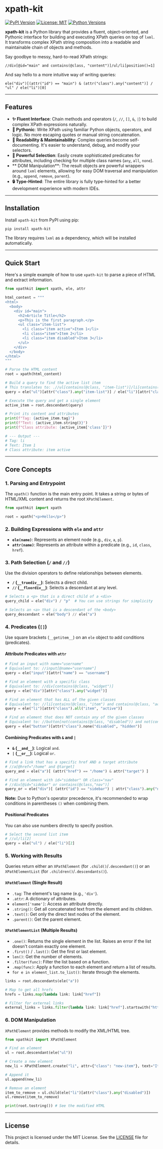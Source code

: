 # xpath-kit

[![PyPI Version](https://img.shields.io/pypi/v/xpath-kit.svg)](https://pypi.org/project/xpath-kit/)
[![License: MIT](https://img.shields.io/badge/License-MIT-yellow.svg)](https://opensource.org/licenses/MIT)
[![Python Versions](https://img.shields.io/pypi/pyversions/xpath-kit.svg)](https://pypi.org/project/xpath-kit/)

**xpath-kit** is a Python library that provides a fluent, object-oriented, and Pythonic interface for building and executing XPath queries on top of `lxml`. It transforms complex XPath string composition into a readable and maintainable chain of objects and methods.

Say goodbye to messy, hard-to-read XPath strings:

`//div[@id="main" and contains(@class, "content")]/ul/li[position()=1]`

And say hello to a more intuitive way of writing queries:

`ele("div")[(attr("id") == "main") & (attr("class").any("content")] / "ul" / ele("li")[0]`

---

## Features

-   **✨ Fluent Interface**: Chain methods and operators (`/`, `//`, `[]`, `&`, `|`) to build complex XPath expressions naturally.
-   **🐍 Pythonic**: Write XPath using familiar Python objects, operators, and logic. No more escaping quotes or manual string concatenation.
-   **📖 Readability & Maintainability**: Complex queries become self-documenting. It's easier to understand, debug, and modify your selectors.
-   **💪 Powerful Selection**: Easily create sophisticated predicates for attributes, including checking for multiple class names (`any`, `all`, `none`).
-   ** DOM Manipulation**: The result objects are powerful wrappers around `lxml` elements, allowing for easy DOM traversal and manipulation (e.g., `append`, `remove`, `parent`).
-   **🔒 Type-Hinted**: The entire library is fully type-hinted for a better development experience with modern IDEs.

---

## Installation

Install `xpath-kit` from PyPI using pip:

```bash
pip install xpath-kit
```

The library requires `lxml` as a dependency, which will be installed automatically.

---

## Quick Start

Here's a simple example of how to use `xpath-kit` to parse a piece of HTML and extract information.

```python
from xpathkit import xpath, ele, attr

html_content = """
<html>
  <body>
    <div id="main">
      <h2>Article Title</h2>
      <p>This is the first paragraph.</p>
      <ul class="item-list">
        <li class="item active">Item 1</li>
        <li class="item">Item 2</li>
        <li class="item disabled">Item 3</li>
      </ul>
    </div>
  </body>
</html>
"""

# Parse the HTML content
root = xpath(html_content)

# Build a query to find the active list item
# This translates to: .//ul[contains(@class, "item-list")]/li[contains(@class, "active")]
query = ele("ul")[attr("class").any("item-list")] / ele("li")[attr("class").any("active")]

# Execute the query and get a single element
active_item = root.descendant(query)

# Print its content and attributes
print(f"Tag: {active_item.tag}")
print(f"Text: {active_item.string()}")
print(f"Class attribute: {active_item['class']}")

# --- Output ---
# Tag: li
# Text: Item 1
# Class attribute: item active
```

---

## Core Concepts

### 1. Parsing and Entrypoint

The `xpath()` function is the main entry point. It takes a string or bytes of HTML/XML content and returns the root `XPathElement`.

```python
from xpathkit import xpath

root = xpath("<p>Hello</p>")
```

### 2. Building Expressions with `ele` and `attr`

-   **`ele(name)`**: Represents an element node (e.g., `div`, `a`, `p`).
-   **`attr(name)`**: Represents an attribute within a predicate (e.g., `id`, `class`, `href`).

### 3. Path Selection (`/` and `//`)

Use the division operators to define relationships between elements.

-   **`/` (`__truediv__`)**: Selects a direct child.
-   **`//` (`__floordiv__`)**: Selects a descendant at any level.

```python
# Selects a <p> that is a direct child of a <div>
query_child = ele("div") / "p"  # You can use strings for simplicity

# Selects an <a> that is a descendant of the <body>
query_descendant = ele("body") // ele("a")
```

### 4. Predicates (`[]`)

Use square brackets (`__getitem__`) on an `ele` object to add conditions (predicates).

#### Attribute Predicates with `attr`

```python
# Find an input with name="username"
# Equivalent to: //input[@name="username"]
query = ele("input")[attr("name") == "username"]

# Find an element with a specific class
# Equivalent to: //div[contains(@class, "widget")]
query = ele("div")[attr("class").any("widget")]

# Find an element that has ALL of the given classes
# Equivalent to: //li[contains(@class, "item") and contains(@class, "active")]
query = ele("li")[attr("class").all("item", "active")]

# Find an element that does NOT contain any of the given classes
# Equivalent to: //button[not(contains(@class, "disabled")) and not(contains(@class, "hidden"))]
query = ele("button")[attr("class").none("disabled", "hidden")]
```

#### Combining Predicates with `&` and `|`

-   **`&` (`__and__`)**: Logical `and`.
-   **`|` (`__or__`)**: Logical `or`.

```python
# Find a link that has a specific href AND a target attribute
# //a[@href="/home" and @target]
query_and = ele("a")[ (attr("href") == "/home") & attr("target") ]

# Find an element with id="sidebar" OR class="nav"
# //div[@id="sidebar" or contains(@class,"nav")]
query_or = ele("div")[ (attr("id") == "sidebar") | attr("class").any("nav") ]
```
**Note:** Due to Python's operator precedence, it's recommended to wrap conditions in parentheses `()` when combining them.

#### Positional Predicates

You can also use numbers directly to specify position.

```python
# Select the second list item
# //ul/li[2]
query = ele("ul") / ele("li")[2]
```

### 5. Working with Results

Queries return either an `XPathElement` (for `.child()`/`.descendant()`) or an `XPathElementList` (for `.children()`/`.descendants()`).

#### `XPathElement` (Single Result)

-   `.tag`: The element's tag name (e.g., `'div'`).
-   `.attr`: A dictionary of attributes.
-   `element['name']`: Access an attribute directly.
-   `.string()`: Get all concatenated text from the element and its children.
-   `.text()`: Get only the direct text nodes of the element.
-   `.parent()`: Get the parent element.

#### `XPathElementList` (Multiple Results)

-   `.one()`: Returns the single element in the list. Raises an error if the list doesn't contain exactly one element.
-   `.first()` / `.last()`: Get the first or last element.
-   `len()`: Get the number of elements.
-   `.filter(func)`: Filter the list based on a function.
-   `.map(func)`: Apply a function to each element and return a list of results.
-   `for e in element_list.to_list()`: Iterate through the elements.

```python
links = root.descendants(ele("a"))

# Map to get all hrefs
hrefs = links.map(lambda link: link["href"])

# Filter for external links
external_links = links.filter(lambda link: link["href"].startswith("http"))
```

### 6. DOM Manipulation

`XPathElement` provides methods to modify the XML/HTML tree.

```python
from xpathkit import XPathElement

# Find an element
ul = root.descendant(ele("ul"))

# Create a new element
new_li = XPathElement.create("li", attr={"class": "new-item"}, text="Item 4")

# Append it
ul.append(new_li)

# Remove an element
item_to_remove = ul.child(ele("li")[attr("class").any("disabled")])
ul.remove(item_to_remove)

print(root.tostring()) # See the modified HTML
```

---

## License

This project is licensed under the MIT License. See the [LICENSE](LICENSE) file for details.